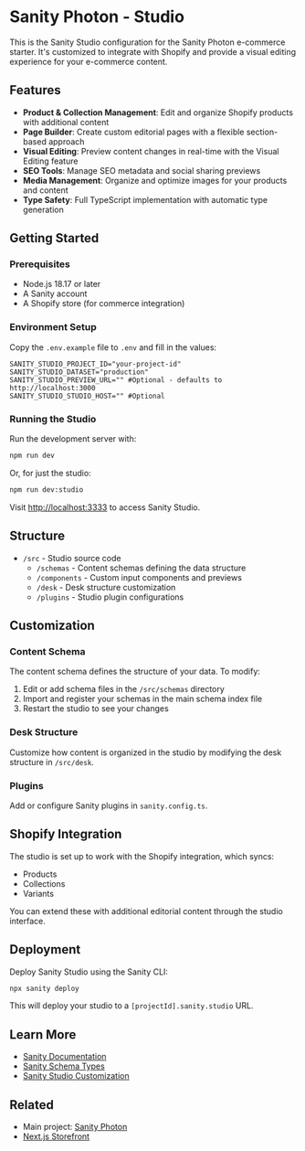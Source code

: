# Sanity Photon - Studio

This is the Sanity Studio configuration for the Sanity Photon e-commerce starter. It's customized to integrate with Shopify and provide a visual editing experience for your e-commerce content.

## Features

- **Product & Collection Management**: Edit and organize Shopify products with additional content
- **Page Builder**: Create custom editorial pages with a flexible section-based approach
- **Visual Editing**: Preview content changes in real-time with the Visual Editing feature
- **SEO Tools**: Manage SEO metadata and social sharing previews
- **Media Management**: Organize and optimize images for your products and content
- **Type Safety**: Full TypeScript implementation with automatic type generation

## Getting Started

### Prerequisites

- Node.js 18.17 or later
- A Sanity account
- A Shopify store (for commerce integration)

### Environment Setup

Copy the `.env.example` file to `.env` and fill in the values:

```
SANITY_STUDIO_PROJECT_ID="your-project-id"
SANITY_STUDIO_DATASET="production"
SANITY_STUDIO_PREVIEW_URL="" #Optional - defaults to http://localhost:3000
SANITY_STUDIO_STUDIO_HOST="" #Optional
```

### Running the Studio

Run the development server with:

```bash
npm run dev
```

Or, for just the studio:

```bash
npm run dev:studio
```

Visit [http://localhost:3333](http://localhost:3333) to access Sanity Studio.

## Structure

- `/src` - Studio source code
  - `/schemas` - Content schemas defining the data structure
  - `/components` - Custom input components and previews
  - `/desk` - Desk structure customization
  - `/plugins` - Studio plugin configurations

## Customization

### Content Schema

The content schema defines the structure of your data. To modify:

1. Edit or add schema files in the `/src/schemas` directory
2. Import and register your schemas in the main schema index file
3. Restart the studio to see your changes

### Desk Structure

Customize how content is organized in the studio by modifying the desk structure in `/src/desk`.

### Plugins

Add or configure Sanity plugins in `sanity.config.ts`.

## Shopify Integration

The studio is set up to work with the Shopify integration, which syncs:

- Products
- Collections
- Variants

You can extend these with additional editorial content through the studio interface.

## Deployment

Deploy Sanity Studio using the Sanity CLI:

```bash
npx sanity deploy
```

This will deploy your studio to a `[projectId].sanity.studio` URL.

## Learn More

- [Sanity Documentation](https://www.sanity.io/docs)
- [Sanity Schema Types](https://www.sanity.io/docs/schema-types)
- [Sanity Studio Customization](https://www.sanity.io/docs/studio-customization)

## Related

- Main project: [Sanity Photon](https://github.com/soufDev/sanity-photon)
- [Next.js Storefront](https://github.com/soufDev/sanity-photon/tree/main/storefront)